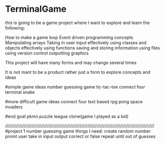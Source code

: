 # TerminalGame
this is going to be a game project where I want to explore and learn the following:

How to make a game loop
Event driven programming concepts
Manipulating arrays
Taking in user input
effectively using classes and objects
effectively using functions
saving and storing information using files
using version control
outputting graphics


This project will have many forms and may change several times

It is not mant to be a product rather just a form to explore concepts and ideas

#simple game ideas
number guessing game
tic-tac-toe
connect four
terminal snake

#more difficult game ideas
connect four
text based rpg
pong
space invaders

#end goal
pkmn puzzle league clone(game I played as a kid)

////////////////////////////////////////////////////////////////////////////////////////////////
#project 1 number guessing game
things I need:
create random number
promt user
take in input 
output correct or false
repeat until out of guesses







